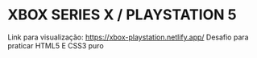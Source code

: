 # XBOX SERIES X / PLAYSTATION 5
Link para visualização: https://xbox-playstation.netlify.app/
Desafio para praticar HTML5 E CSS3 puro 
